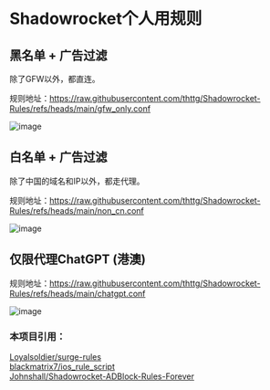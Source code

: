 # Shadowrocket个人用规则

## 黑名单 + 广告过滤

除了GFW以外，都直连。

规则地址：<https://raw.githubusercontent.com/thttg/Shadowrocket-Rules/refs/heads/main/gfw_only.conf>

![image](https://github.com/user-attachments/assets/e2f80128-c585-464d-aef6-2cb248b2a96b)


## 白名单 + 广告过滤

除了中国的域名和IP以外，都走代理。

规则地址：<https://raw.githubusercontent.com/thttg/Shadowrocket-Rules/refs/heads/main/non_cn.conf>

![image](https://github.com/user-attachments/assets/6dd3cf6b-c2d6-414e-91a7-ca9a86d46b04)


## 仅限代理ChatGPT (港澳)

规则地址：<https://raw.githubusercontent.com/thttg/Shadowrocket-Rules/refs/heads/main/chatgpt.conf>

![image](https://github.com/user-attachments/assets/527d371a-a69a-44f8-a2f3-f1d00793ce90)


### 本项目引用：  
[Loyalsoldier/surge-rules](https://github.com/Loyalsoldier/surge-rules)  
[blackmatrix7/ios_rule_script](https://github.com/blackmatrix7/ios_rule_script)  
[Johnshall/Shadowrocket-ADBlock-Rules-Forever](https://github.com/Johnshall/Shadowrocket-ADBlock-Rules-Forever)  
